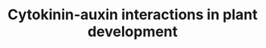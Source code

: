 ---
annotations:
- id: PW:0000465
  parent: signaling pathway
  type: Pathway Ontology
  value: hormone signaling pathway
authors:
- Pjaiswal
- Susan
- MaintBot
- Eweitz
- Finterly
description: The plant growth hormones auxin and cytokinin along with strigolactones
  play an active role in plant development. The pathway diagram shows interaction
  of growth hormone mediated regulation of gene activities and role in various plant
  part development.   In the root apical meristem development section the paralogs
  of A. thaliana AHKs and AHPs were listed as family group members and not as members
  of the complex.
last-edited: 2021-05-31
organisms:
- Arabidopsis thaliana
communities:
  - Plants
redirect_from:
- /index.php/Pathway:WP2945
- /instance/WP2945
- /instance/WP2945_r118622
revision: r118622
schema-jsonld:
- '@context': https://schema.org/
  '@id': https://wikipathways.github.io/pathways/WP2945.html
  '@type': Dataset
  creator:
    '@type': Organization
    name: WikiPathways
  description: The plant growth hormones auxin and cytokinin along with strigolactones
    play an active role in plant development. The pathway diagram shows interaction
    of growth hormone mediated regulation of gene activities and role in various plant
    part development.   In the root apical meristem development section the paralogs
    of A. thaliana AHKs and AHPs were listed as family group members and not as members
    of the complex.
  keywords:
  - ABA
  - ABI4
  - AHK1
  - AHK2
  - AHK3
  - AHK4
  - AHK5
  - AHP-Like
  - AHP1
  - AHP2
  - AHP3
  - AHP4
  - AHP5
  - AHP6
  - ARR1
  - ARR10
  - ARR12
  - ARR15
  - ARR5
  - ARR7
  - Auxin
  - BRC1
  - CLV1
  - CLV2
  - CLV3
  - Cytokinin
  - IPT1
  - IPT2
  - IPT3
  - IPT4
  - IPT5
  - IPT6
  - IPT7
  - IPT8
  - IPT9
  - MAX4
  - MP
  - PIN1
  - PIN3
  - PIN6
  - PIN7
  - SHY2
  - Strigolactone
  - WUS
  license: CC0
  name: Cytokinin-auxin interactions in plant development
seo: CreativeWork
title: Cytokinin-auxin interactions in plant development
wpid: WP2945
---